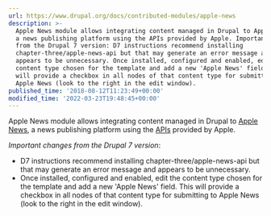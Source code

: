 ```yaml
---
url: https://www.drupal.org/docs/contributed-modules/apple-news
description: >-
  Apple News module allows integrating content managed in Drupal to Apple News,
  a news publishing platform using the APIs provided by Apple. Important changes
  from the Drupal 7 version: D7 instructions recommend installing
  chapter-three/apple-news-api but that may generate an error message and
  appears to be unnecessary. Once installed, configured and enabled, edit the
  content type chosen for the template and add a new 'Apple News' field. This
  will provide a checkbox in all nodes of that content type for submitting to
  Apple News (look to the right in the edit window).
published_time: '2018-08-12T11:23:49+00:00'
modified_time: '2022-03-23T19:48:45+00:00'
---
```

Apple News module allows integrating content managed in Drupal to [Apple News](https://www.apple.com/news/), a news publishing platform using the [APIs](https://developer.apple.com/documentation/apple%5Fnews/apple%5Fnews%5Fapi) provided by Apple.

_Important changes from the Drupal 7 version_: 

* D7 instructions recommend installing chapter-three/apple-news-api but that may generate an error message and appears to be unnecessary.
* Once installed, configured and enabled, edit the content type chosen for the template and add a new 'Apple News' field. This will provide a checkbox in all nodes of that content type for submitting to Apple News (look to the right in the edit window).